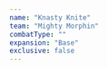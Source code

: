 ```yaml
---
name: "Knasty Knite"
team: "Mighty Morphin"
combatType: ""
expansion: "Base"
exclusive: false
---
```


<!--stackedit_data:
eyJoaXN0b3J5IjpbLTEyOTI3Nzc3ODVdfQ==
-->
